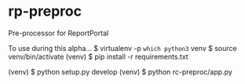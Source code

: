 # rp-preproc
Pre-processor for ReportPortal

To use during this alpha...
$ virtualenv -p `which python3` venv
$ source venv/bin/activate
(venv) $ pip install -r requirements.txt

(venv) $ python setup.py develop
(venv) $ python rc-preproc/app.py
